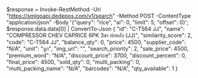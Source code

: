$response = Invoke-RestMethod -Uri "https://smlgoapi.dedepos.com/v1/search" -Method POST -ContentType "application/json" -Body '{"query": "rice", "ai": 0, "limit": 5, "offset": 0}'; $response.data.data[0] | ConvertTo-Json
{
    "id":  "C-T564 JJ",
    "name":  "COMPRESSOR CHEV CAPRICE 6PK 3ขา ท่อหลัง (JJ)",
    "similarity_score":  2,
    "code":  "C-T564 JJ",
    "balance_qty":  0,
    "price":  4500,
    "supplier_code":  "N/A",
    "unit":  "ลูก",
    "img_url":  "",
    "search_priority":  2,
    "sale_price":  4500,
    "premium_word":  "N/A",
    "discount_price":  3700,
    "discount_percent":  0,
    "final_price":  4500,
    "sold_qty":  0,
    "multi_packing":  0,
    "multi_packing_name":  "N/A",
    "barcodes":  "N/A",
    "qty_available":  1
}